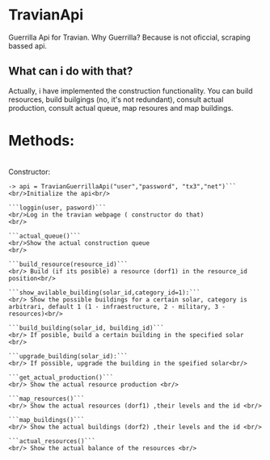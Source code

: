# TravianApi
Guerrilla Api for Travian. Why Guerrilla? Because is not oficcial, scraping bassed api. 
 
## What can i do with that?
Actually, i have implemented the construction functionality. You can build resources, build builgings (no, it's not redundant), consult actual production, consult actual queue, map resoures and map buildings.

# Methods:
<br/>
Constructor:<br/>

```api = TravianGuerrillaApi("user_example","password_example", "server_example","domain_example)
-> api = TravianGuerrillaApi("user","password", "tx3","net")```
<br/>Initialize the api<br/>

```loggin(user, pasword)```
<br/>Log in the travian webpage ( constructor do that)
<br/>

```actual_queue()```
<br/>Show the actual construction queue
<br/>

```build_resource(resource_id)```
<br/> Build (if its posible) a resource (dorf1) in the resource_id position<br/>

```show_avilable_building(solar_id,category_id=1):```
<br/> Show the possible buildings for a certain solar, category is arbitrari, default 1 (1 - infraestructure, 2 - military, 3 - resources)<br/>

```build_building(solar_id, building_id)```
<br/> If posible, build a certain building in the specified solar <br/>

```upgrade_building(solar_id):```
<br/> If possible, upgrade the building in the speified solar<br/>

```get_actual_production()```
<br/> Show the actual resource production <br/>

```map_resources()```
<br/> Show the actual resources (dorf1) ,their levels and the id <br/>

```map_buildings()```
<br/> Show the actual buildings (dorf2) ,their levels and the id <br/>

```actual_resources()```
<br/> Show the actual balance of the resources <br/>

